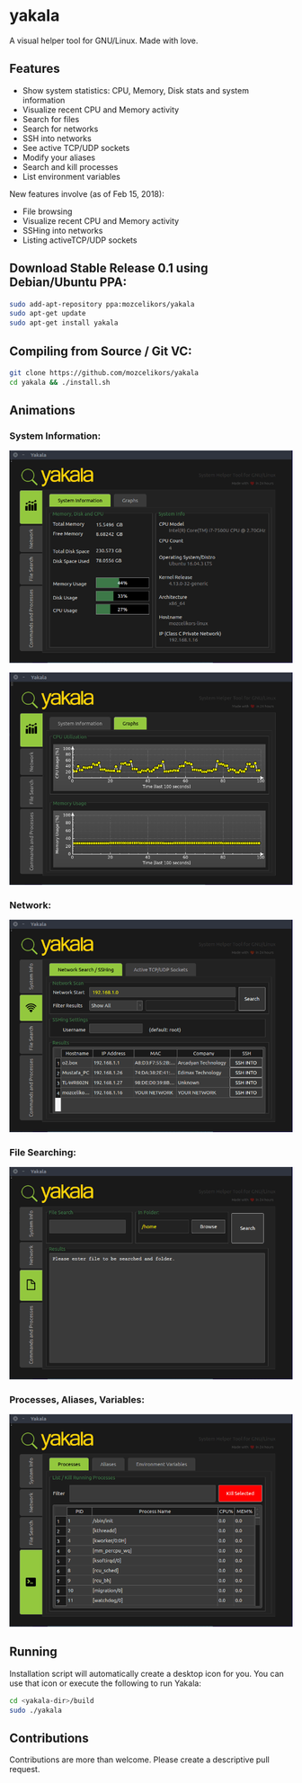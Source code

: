 # yakala
A visual helper tool for GNU/Linux. Made with love.

## Features 

* Show system statistics: CPU, Memory, Disk stats and system information
* Visualize recent CPU and Memory activity
* Search for files
* Search for networks
* SSH into networks
* See active TCP/UDP sockets
* Modify your aliases
* Search and kill processes
* List environment variables

New features involve (as of Feb 15, 2018):

* File browsing
* Visualize recent CPU and Memory activity
* SSHing into networks
* Listing activeTCP/UDP sockets

## Download Stable Release 0.1 using Debian/Ubuntu PPA:

```bash
sudo add-apt-repository ppa:mozcelikors/yakala
sudo apt-get update
sudo apt-get install yakala
```

## Compiling from Source / Git VC:

```bash
git clone https://github.com/mozcelikors/yakala
cd yakala && ./install.sh
```

## Animations

### System Information:

![alt text](https://raw.githubusercontent.com/mozcelikors/yakala/master/docs/img/peekx1.gif)

![alt text](https://raw.githubusercontent.com/mozcelikors/yakala/master/docs/img/peek2.gif)

### Network:

![alt text](https://raw.githubusercontent.com/mozcelikors/yakala/master/docs/img/peekx2.gif)

### File Searching:

![alt text](https://raw.githubusercontent.com/mozcelikors/yakala/master/docs/img/peekx3.gif)

### Processes, Aliases, Variables:

![alt text](https://raw.githubusercontent.com/mozcelikors/yakala/master/docs/img/peekx4.gif)


## Running

Installation script will automatically create a desktop icon for you. You can use that icon or execute the following to run Yakala:

```bash
cd <yakala-dir>/build
sudo ./yakala
```

## Contributions

Contributions are more than welcome. Please create a descriptive pull request.

